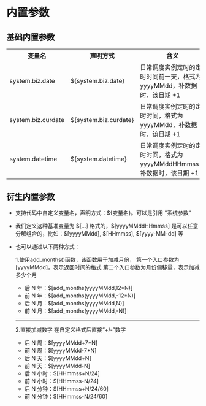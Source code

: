 # 内置参数

## 基础内置参数

<table>
    <tr><th>变量名</th><th>声明方式</th><th>含义</th></tr>
    <tr>
        <td>system.biz.date</td>
        <td>${system.biz.date}</td>
        <td>日常调度实例定时的定时时间前一天，格式为 yyyyMMdd，补数据时，该日期 +1</td>
    </tr>
    <tr>
        <td>system.biz.curdate</td>
        <td>${system.biz.curdate}</td>
        <td>日常调度实例定时的定时时间，格式为 yyyyMMdd，补数据时，该日期 +1</td>
    </tr>
    <tr>
        <td>system.datetime</td>
        <td>${system.datetime}</td>
        <td>日常调度实例定时的定时时间，格式为 yyyyMMddHHmmss，补数据时，该日期 +1</td>
    </tr>
</table>

## 衍生内置参数

- 支持代码中自定义变量名，声明方式：${变量名}。可以是引用 "系统参数"

- 我们定义这种基准变量为 \$[...] 格式的，\$[yyyyMMddHHmmss] 是可以任意分解组合的，比如：\$[yyyyMMdd], \$[HHmmss], \$[yyyy-MM-dd] 等

- 也可以通过以下两种方式：

    1.使用add_months()函数，该函数用于加减月份，
    第一个入口参数为[yyyyMMdd]，表示返回时间的格式
    第二个入口参数为月份偏移量，表示加减多少个月
    * 后 N 年：$[add_months(yyyyMMdd,12*N)]
    * 前 N 年：$[add_months(yyyyMMdd,-12*N)]
    * 后 N 月：$[add_months(yyyyMMdd,N)]
    * 前 N 月：$[add_months(yyyyMMdd,-N)]
    *******************************************
    2.直接加减数字
    在自定义格式后直接“+/-”数字
    * 后 N 周：$[yyyyMMdd+7*N]
    * 前 N 周：$[yyyyMMdd-7*N]
    * 后 N 天：$[yyyyMMdd+N]
    * 前 N 天：$[yyyyMMdd-N]
    * 后 N 小时：$[HHmmss+N/24]
    * 前 N 小时：$[HHmmss-N/24]
    * 后 N 分钟：$[HHmmss+N/24/60]
    * 前 N 分钟：$[HHmmss-N/24/60]
